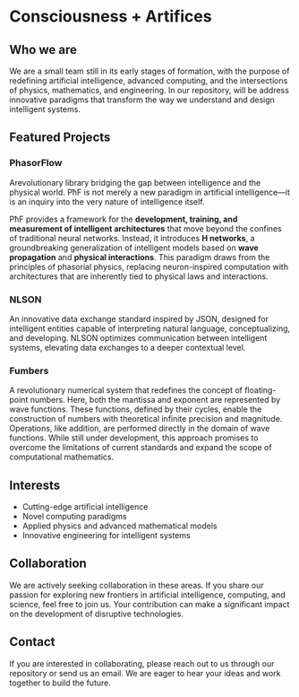# Consciousness + Artifices

## **Who we are**
We are a small team still in its early stages of formation, with the purpose of redefining artificial intelligence, advanced computing, and the intersections of physics, mathematics, and engineering. In our repository, will be address innovative paradigms that transform the way we understand and design intelligent systems.

## **Featured Projects**
### **PhasorFlow**
Arevolutionary library bridging the gap between intelligence and the physical world. PħF is not merely a new paradigm in artificial intelligence—it is an inquiry into the very nature of intelligence itself. 

PħF provides a framework for the **development, training, and measurement of intelligent architectures** that move beyond the confines of traditional neural networks. Instead, it introduces **H networks**, a groundbreaking generalization of intelligent models based on **wave propagation** and **physical interactions**. This paradigm draws from the principles of phasorial physics, replacing neuron-inspired computation with architectures that are inherently tied to physical laws and interactions.

### **NLSON**  
An innovative data exchange standard inspired by JSON, designed for intelligent entities capable of interpreting natural language, conceptualizing, and developing. NLSON optimizes communication between intelligent systems, elevating data exchanges to a deeper contextual level.

### **Fumbers**  
A revolutionary numerical system that redefines the concept of floating-point numbers. Here, both the mantissa and exponent are represented by wave functions. These functions, defined by their cycles, enable the construction of numbers with theoretical infinite precision and magnitude. Operations, like addition, are performed directly in the domain of wave functions. While still under development, this approach promises to overcome the limitations of current standards and expand the scope of computational mathematics.

## **Interests**
- Cutting-edge artificial intelligence  
- Novel computing paradigms  
- Applied physics and advanced mathematical models  
- Innovative engineering for intelligent systems  

## **Collaboration**
We are actively seeking collaboration in these areas. If you share our passion for exploring new frontiers in artificial intelligence, computing, and science, feel free to join us. Your contribution can make a significant impact on the development of disruptive technologies.

## **Contact**
If you are interested in collaborating, please reach out to us through our repository or send us an email. We are eager to hear your ideas and work together to build the future.
